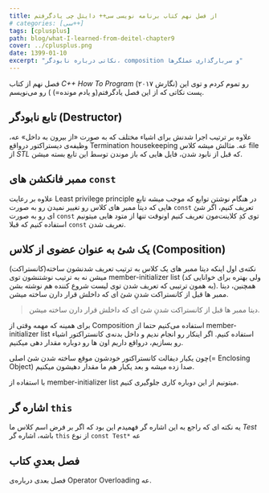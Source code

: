 ```yaml
---
title: از فصل نهم کتاب برنامه نویسی سی++ دایتل چی یادگرفتم
# categories: [سی++]
tags: [cplusplus]
path: blog/what-I-learned-from-deitel-chapter9
cover: ../cplusplus.png
date: 1399-01-10
excerpt: "نکاتی درباره نابودگر، composition و سربارگذاری عملگرها"
---
```


فصل نهم از کتاب _C++ How To Program_ (نگارش ۲۰۱۷) رو تموم کردم و توی این پست نکاتی که از این فصل یادگرفتم(و یادم مونده=) ) رو می‌نویسم.

## تابع نابودگر (Destructor)

علاوه بر ترتیب اجرا شدنش برای اشیاء مختلف که به صورت «از بیرون به داخل» عه، وظیفه‌ی دیستراکتور درواقع Termination housekeeping عه. مثالش میشه کلاس file از _STL_ که قبل از نابود شدن، فایل هایی که باز موندن توسط این تابع بسته میشن.

## ممبر فانکشن های `const`

علاوه بر رعایت Least privilege principle در هنگام نوشتن توابع که موجب میشه تابع هایی که دیتا ممبر های کلاس رو تغییر نمیدن رو به صورت `const` تعریف کنیم، اگر شئ ای رو به صورت `const` توی کدِ کلاینت‌مون تعریف کنیم اونوقت تنها از متود هایی میتونیم استفاده کنیم که قبلا `const` تعریف شدن.

## یک شئ به عنوان عضوی از کلاس (Composition)

نکته‌ی اول اینکه دیتا ممبر های یک کلاس به ترتیب تعریف شدنشون ساخته(کانستراکت) میشن نه به ترتیب نوشتنشون توی member-initializer list (ولی بهتره برای خوانایی کد به همون ترتیبی که تعریف شدن توی لیست شروع کننده هم نوشته بشن). همچنین، دیتا ممبر ها قبل از کانستراکت شدنِ شئ ای که داخلش قرار دارن ساخته میشن. 

> دیتا ممبر ها قبل از کانستراکت شدنِ شئ ای که داخلش قرار دارن ساخته میشن.

برای همینه که مهمه وقتی از Composition استفاده می‌کنیم حتما از member-initializer list استفاده کنیم. اگر اینکار رو انجام ندیم و داخل بدنه‌ی کانستراکتور اشیاء رو بسازیم، درواقع داریم اون ها رو دوباره مقدار دهی میکنیم.

چون یکبار دیفالت کانستراکتور خودشون موقع ساخته شدن شئ اصلی(= Enclosing Object) صدا زده میشه و بعد یکبار هم ما مقدار دهیشون میکنیم.

با استفاده از member-initializer list میتونیم از این دوباره کاری جلوگیری کنیم.

## اشاره گر `this`

یه نکته ای که راجع به این اشاره گر فهمیدم این بود که اگر بر فرض اسم کلاس ما _Test_ باشه، اشاره گر `this` از نوع `const Test*` عه

## فصل بعدیِ کتاب

فصل بعدی درباره‌ی Operator Overloading عه.
